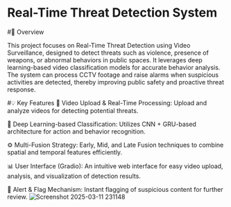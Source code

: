 # Real-Time Threat Detection System
#📜 Overview

This project focuses on Real-Time Threat Detection using Video Surveillance, designed to detect threats such as violence, presence of weapons, or abnormal behaviors in public spaces. It leverages deep learning-based video classification models for accurate behavior analysis. The system can process CCTV footage and raise alarms when suspicious activities are detected, thereby improving public safety and proactive threat response.

#💡 Key Features
🎥 Video Upload & Real-Time Processing: Upload and analyze videos for detecting potential threats.

🧠 Deep Learning-based Classification: Utilizes CNN + GRU-based architecture for action and behavior recognition.

⚙️ Multi-Fusion Strategy: Early, Mid, and Late Fusion techniques to combine spatial and temporal features efficiently.

📊 User Interface (Gradio): An intuitive web interface for easy video upload, analysis, and visualization of detection results.

🚨 Alert & Flag Mechanism: Instant flagging of suspicious content for further review.
![Screenshot 2025-03-11 231148](https://github.com/user-attachments/assets/315411b0-41ed-4a12-b965-5e810acaeffc)
